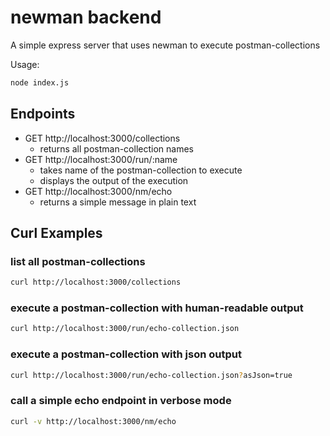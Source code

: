 # newman backend
A simple express server that uses newman to execute postman-collections

Usage:
```bash
node index.js
```

## Endpoints
* GET http://localhost:3000/collections
  * returns all postman-collection names
* GET http://localhost:3000/run/:name
  * takes name of the postman-collection to execute
  * displays the output of the execution
* GET http://localhost:3000/nm/echo
  * returns a simple message in plain text

## Curl Examples

### list all postman-collections
```bash
curl http://localhost:3000/collections
```

### execute a postman-collection with human-readable output
```bash
curl http://localhost:3000/run/echo-collection.json
```

### execute a postman-collection with json output
```bash
curl http://localhost:3000/run/echo-collection.json?asJson=true
```

### call a simple echo endpoint in verbose mode
```bash
curl -v http://localhost:3000/nm/echo
```

